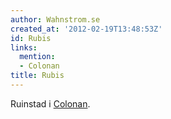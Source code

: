 ```yaml
---
author: Wahnstrom.se
created_at: '2012-02-19T13:48:53Z'
id: Rubis
links:
  mention:
  - Colonan
title: Rubis
---
```


Ruinstad i [Colonan].

  [Colonan]: Colonan